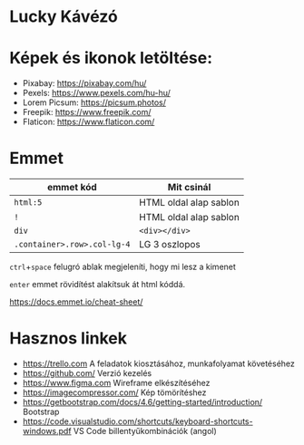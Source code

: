 # Lucky Kávézó

# Képek és ikonok letöltése:
- Pixabay: https://pixabay.com/hu/
- Pexels: https://www.pexels.com/hu-hu/
- Lorem Picsum: https://picsum.photos/
- Freepik: https://www.freepik.com/
- Flaticon: https://www.flaticon.com/


# Emmet

| emmet kód                 |    Mit csinál                |
|------|-----|
|`html:5`|HTML oldal alap sablon |
|`!` | HTML oldal alap sablon |
|`div`| `<div></div>` | 
|`.container>.row>.col-lg-4`| LG 3 oszlopos|

`ctrl`+`space` felugró ablak megjeleníti, hogy mi lesz a kimenet

`enter` emmet rövidítést alakítsuk át html kóddá.


https://docs.emmet.io/cheat-sheet/  

# Hasznos linkek
- https://trello.com A feladatok kiosztásához, munkafolyamat követéséhez
- https://github.com/ Verzió kezelés
- https://www.figma.com Wireframe elkészítéséhez
- https://imagecompressor.com/ Kép tömörítéshez
- https://getbootstrap.com/docs/4.6/getting-started/introduction/ Bootstrap
- https://code.visualstudio.com/shortcuts/keyboard-shortcuts-windows.pdf VS Code billentyűkombinációk (angol)